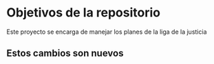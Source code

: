 # Objetivos de la repositorio

Este proyecto se encarga de manejar los planes de la liga de la justicia


## Estos cambios son nuevos 

